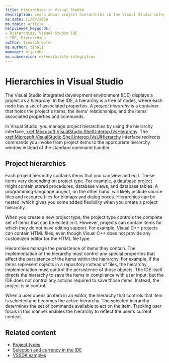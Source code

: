 ```yaml
---
title: Hierarchies in Visual Studio
description: Learn about project hierarchies in the Visual Studio integrated development environment (IDE) that contain project items and their associated properties. 
ms.date: 11/04/2016
ms.topic: article
helpviewer_keywords:
- hierarchies, Visual Studio IDE
- IDE, hierarchies
author: tinaschrepfer
ms.author: tinali
manager: mijacobs
ms.subservice: extensibility-integration
---
```

# Hierarchies in Visual Studio

The Visual Studio integrated development environment (IDE) displays a project as a *hierarchy*. In the IDE, a hierarchy is a tree of nodes, where each node has a set of associated properties. A *project hierarchy* is a container that holds the project's items, the items' relationships, and the items' associated properties and commands.

 In Visual Studio, you manage project hierarchies by using the hierarchy interface, <xref:Microsoft.VisualStudio.Shell.Interop.IVsHierarchy>. The <xref:Microsoft.VisualStudio.Shell.Interop.IVsUIHierarchy> interface redirects commands you invoke from project items to the appropriate hierarchy window instead of the standard command handler.

## Project hierarchies
 Each project hierarchy contains items that you can view and edit. These items vary depending on project type. For example, a database project might contain stored procedures, database views, and database tables. A programming-language project, on the other hand, will likely include source files and resource files for bitmaps and dialog boxes. Hierarchies can be nested, which gives you some added flexibility when you create a project hierarchy.

 When you create a new project type, the project type controls the complete set of items that can be edited in it. However, projects can contain items for which they do not have editing support. For example, Visual C++ projects can contain HTML files, even though Visual C++ does not provide any customized editor for the HTML file type.

 Hierarchies manage the persistence of items they contain. The implementation of the hierarchy must control any special properties that affect the persistence of the items within the hierarchy. For example, if the items represent objects in a repository instead of files, the hierarchy implementation must control the persistence of those objects. The IDE itself directs the hierarchy to save the items in compliance with user input, but the IDE does not control any actions required to save those items. Instead, the project is in control.

 When a user opens an item in an editor, the hierarchy that controls that item is selected and becomes the active hierarchy. The selected hierarchy determines the set of commands available to act on the item. Tracking user focus in this manner enables the hierarchy to reflect the user's current context.

## Related content
- [Project types](../../extensibility/internals/project-types.md)
- [Selection and currency in the IDE](../../extensibility/internals/selection-and-currency-in-the-ide.md)
- [VSSDK samples](https://github.com/Microsoft/VSSDK-Extensibility-Samples)
